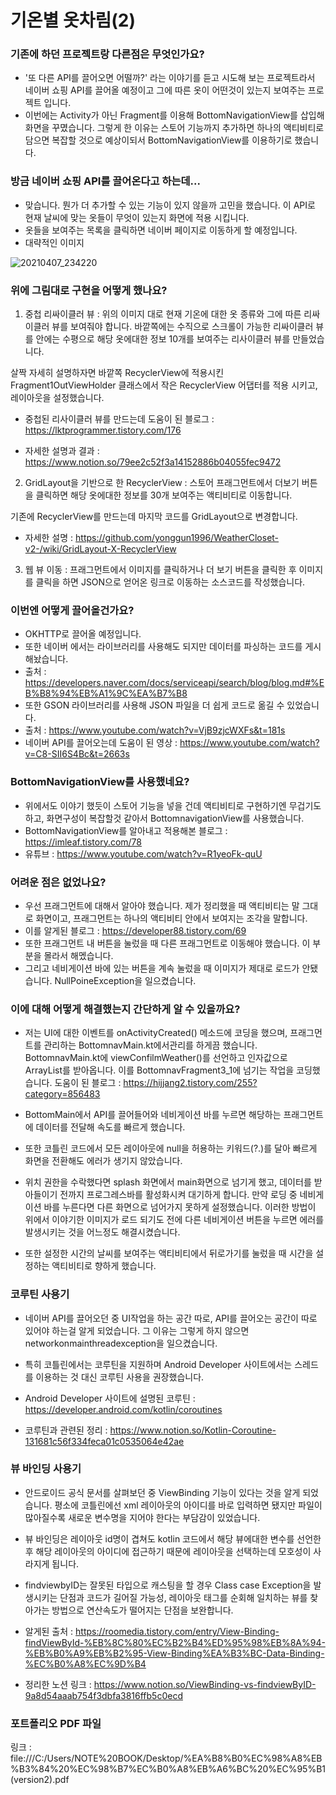 # 기온별 옷차림(2)

### 기존에 하던 프로젝트랑 다른점은 무엇인가요?

- '또 다른 API를 끌어오면 어떨까?' 라는 이야기를 듣고 시도해 보는 프로젝트라서 네이버 쇼핑 API를 끌어올 예정이고 그에 따른 옷이 어떤것이 있는지 보여주는 프로젝트 입니다.
- 이번에는 Activity가 아닌 Fragment를 이용해 BottomNavigationView를 삽입해 화면을 꾸몄습니다. 그렇게 한 이유는 스토어 기능까지 추가하면 하나의 액티비티로 담으면 복잡할 것으로 
  예상이되서 BottomNavigationView를 이용하기로 했습니다.

### 방금 네이버 쇼핑 API를 끌어온다고 하는데...

- 맞습니다. 뭔가 더 추가할 수 있는 기능이 있지 않을까 고민을 했습니다. 이 API로 현재 날씨에 맞는 옷들이 무엇이 있는지 화면에 적용 시킵니다.
- 옷들을 보여주는 목록을 클릭하면 네이버 페이지로 이동하게 할 예정입니다.
- 대략적인 이미지

![20210407_234220](https://user-images.githubusercontent.com/68115246/117122084-70ab2800-add0-11eb-8983-b29a20657a06.jpg)

### 위에 그림대로 구현을 어떻게 했나요?
1. 중첩 리싸이클러 뷰 : 위의 이미지 대로 현재 기온에 대한 옷 종류와 그에 따른 리싸이클러 뷰를 보여줘야 합니다. 바깥쪽에는 수직으로 스크롤이 가능한 리싸이클러 뷰를 안에는 수평으로 해당 옷에대한 정보 10개를 보여주는 리사이클러 뷰를 만들었습니다. 

살짝 자세히 설명하자면 바깥쪽 RecyclerView에 적용시킨 Fragment1OutViewHolder 클래스에서 작은 RecyclerView 어댑터를 적용 시키고, 레이아웃을 설정했습니다.

- 중첩된 리사이클러 뷰를 만드는데 도움이 된 블로그 : https://lktprogrammer.tistory.com/176

- 자세한 설명과 결과 : https://www.notion.so/79ee2c52f3a14152886b04055fec9472

2. GridLayout을 기반으로 한 RecyclerView : 스토어 프래그먼트에서 더보기 버튼을 클릭하면 해당 옷에대한 정보를 30개 보여주는 액티비티로 이동합니다.

기존에 RecyclerView를 만드는데 마지막 코드를 GridLayout으로 변경합니다.

- 자세한 설명 : https://github.com/yonggun1996/WeatherCloset-v2-/wiki/GridLayout-X-RecyclerView

3. 웹 뷰 이동 : 프래그먼트에서 이미지를 클릭하거나 더 보기 버튼을 클릭한 후 이미지를 클릭을 하면 JSON으로 얻어온 링크로 이동하는 소스코드를 작성했습니다.

### 이번엔 어떻게 끌어올건가요?

- OKHTTP로 끌어올 예정입니다.
- 또한 네이버 에서는 라이브러리를 사용해도 되지만 데이터를 파싱하는 코드를 게시해놨습니다.
- 출처 : https://developers.naver.com/docs/serviceapi/search/blog/blog.md#%EB%B8%94%EB%A1%9C%EA%B7%B8
- 또한 GSON 라이브러리를 사용해 JSON 파일을 더 쉽게 코드로 옮길 수 있었습니다.
- 출처 : https://www.youtube.com/watch?v=VjB9zjcWXFs&t=181s
- 네이버 API를 끌어오는데 도움이 된 영상 : https://www.youtube.com/watch?v=C8-SII6S4Bc&t=2663s

### BottomNavigationView를 사용했네요?

- 위에서도 이야기 했듯이 스토어 기능을 넣을 건데 액티비티로 구현하기엔 무겁기도 하고, 화면구성이 복잡할것 같아서 BottomnavigationView를 사용했습니다.
- BottomNavigationView를 알아내고 적용해본 블로그 : https://imleaf.tistory.com/78
- 유튜브 : https://www.youtube.com/watch?v=R1yeoFk-quU

### 어려운 점은 없었나요?

- 우선 프래그먼트에 대해서 알아야 했습니다. 제가 정리했을 때 액티비티는 말 그대로 화면이고, 프래그먼트는 하나의 액티비티 안에서 보여지는 조각을 말합니다. 
- 이를 알게된 블로그 : https://developer88.tistory.com/69
- 또한 프래그먼트 내 버튼을 눌렀을 때 다른 프래그먼트로 이동해야 했습니다. 이 부분을 몰라서 해멨습니다.
- 그리고 네비게이션 바에 있는 버튼을 계속 눌렀을 때 이미지가 제대로 로드가 안됐습니다. NullPoineException을 일으켰습니다.
  
### 이에 대해 어떻게 해결했는지 간단하게 알 수 있을까요?

- 저는 UI에 대한 이벤트를 onActivityCreated() 메소드에 코딩을 했으며, 프래그먼트를 관리하는 BottomnavMain.kt에서관리를 하게끔 했습니다. 
  BottomnavMain.kt에 viewConfilmWeather()를 선언하고 인자값으로 ArrayList를 받아옵니다. 이를 BottomnavFragment3_1에 넘기는 작업을 코딩했습니다.
  도움이 된 블로그 : https://hijjang2.tistory.com/255?category=856483
  
- BottomMain에서 API를 끌어들어와 네비게이션 바를 누르면 해당하는 프래그먼트에 데이터를 전달해 속도를 빠르게 했습니다.

- 또한 코틀린 코드에서 모든 레이아웃에 null을 허용하는 키워드(?.)를 달아 빠르게 화면을 전환해도 에러가 생기지 않았습니다.

- 위치 권한을 수락했다면 splash 화면에서 main화면으로 넘기게 했고, 데이터를 받아들이기 전까지 프로그레스바를 활성화시켜 대기하게 합니다. 만약 로딩 중 네비게이션 바를 누른다면 다른 화면으로 넘어가지 못하게 설정했습니다. 이러한 방법이 위에서 이야기한 이미지가 로드 되기도 전에 다른 네비게이션 버튼을 누르면 에러를 발생시키는 것을 어느정도 해결시켰습니다.
  
- 또한 설정한 시간의 날씨를 보여주는 액티비티에서 뒤로가기를 눌렀을 때 시간을 설정하는 액티비티로 향하게 했습니다.

### 코루틴 사용기

- 네이버 API를 끌어오던 중 UI작업을 하는 공간 따로, API를 끌어오는 공간이 따로 있어야 하는걸 알게 되었습니다. 그 이유는 그렇게 하지 않으면 networkonmainthreadexception을 일으켰습니다.

- 특히 코틀린에서는 코루틴을 지원하며 Android Developer 사이트에서는 스레드를 이용하는 것 대신 코루틴 사용을 권장했습니다.

- Android Developer 사이트에 설명된 코루틴 : https://developer.android.com/kotlin/coroutines

- 코루틴과 관련된 정리 : https://www.notion.so/Kotlin-Coroutine-131681c56f334feca01c0535064e42ae

### 뷰 바인딩 사용기

- 안드로이드 공식 문서를 살펴보던 중 ViewBinding 기능이 있다는 것을 알게 되었습니다. 평소에 코틀린에선 xml 레이아웃의 아이디를 바로 입력하면 됐지만 파일이 많아질수록 새로운 변수명을
  지어야 한다는 부담감이 있었습니다.
  
- 뷰 바인딩은 레이아웃 id명이 겹쳐도 kotlin 코드에서 해당 뷰에대한 변수를 선언한 후 해당 레이아웃의 아이디에 접근하기 때문에 레이아웃을 선택하는데 모호성이 사라지게 됩니다.

- findviewbyID는 잘못된 타입으로 캐스팅을 할 경우 Class case Exception을 발생시키는 단점과 코드가 길어질 가능성, 레이아웃 태그를 순회해 일치하는 뷰를 찾아가는 방법으로
  연산속도가 떨어지는 단점을 보완합니다.
  
- 알게된 출처 : https://roomedia.tistory.com/entry/View-Binding-findViewById-%EB%8C%80%EC%B2%B4%ED%95%98%EB%8A%94-%EB%B0%A9%EB%B2%95-View-Binding%EA%B3%BC-Data-Binding-%EC%B0%A8%EC%9D%B4
- 정리한 노션 링크 : https://www.notion.so/ViewBinding-vs-findviewByID-9a8d54aaab754f3dbfa3816ffb5c0ecd

### 포트폴리오 PDF 파일
링크 : file:///C:/Users/NOTE%20BOOK/Desktop/%EA%B8%B0%EC%98%A8%EB%B3%84%20%EC%98%B7%EC%B0%A8%EB%A6%BC%20%EC%95%B1(version2).pdf
